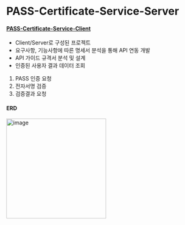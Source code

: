 # PASS-Certificate-Service-Server
#### [PASS-Certificate-Service-Client ](https://github.com/gkdbssla97/PASS-Certificate-Service-Client)
- Client/Server로 구성된 프로젝트
- 요구사항, 기능사항에 따른 명세서 분석을 통해 API 연동 개발
- API 가이드 규격서 분석 및 설계
- 인증된 사용자 결과 데이터 조회

1. PASS 인증 요청
2. 전자서명 검증
3. 검증결과 요청

#### ERD
<img width="262" alt="image" src="https://github.com/gkdbssla97/PASS-Certificate-Service-Server/assets/55674664/b0a84f31-e0b4-4e85-9573-299aa88b848a">

